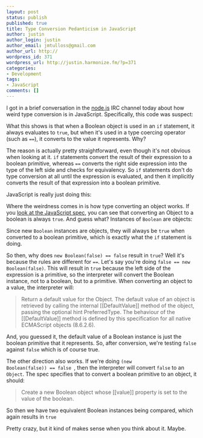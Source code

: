 ```yaml
---
layout: post
status: publish
published: true
title: Type Conversion Pedanticism in JavaScript
author: justin
author_login: justin
author_email: jmtulloss@gmail.com
author_url: http://
wordpress_id: 371
wordpress_url: http://justin.harmonize.fm/?p=371
categories:
- Development
tags:
- JavaScript
comments: []
---
```

I got in a brief conversation in the <a href="http://nodejs.org/">node.js</a> IRC channel today about how weird type conversion is in JavaScript. Specifically, this code was suspect:

<script src="https://gist.github.com/721409.js"></script>

What this shows is that when a Boolean object is used in an <code>if</code> statement, it always evaluates to <code>true</code>, but when it's used in a type coercing operator (such as <code>==</code>), it converts to the value it represents. Why?

The reason is actually pretty straightforward, even though it's not obvious when looking at it. <code>if</code> statements convert the result of their expression to a boolean primitive, whereas <code>==</code> converts the right side expression into the type of the left side and checks for equivalency. So <code>if</code> statements don't do type conversion at all until the expression is evaluated, and then it implicitly converts the result of that expression into a boolean primitive.

JavaScript is really just doing this:

<script type="text/javascript" src="https://gist.github.com/721428.js?file=how-if-works.js"></script>

Where the weirdness comes in is how type converting an object works. If you <a href="http://interglacial.com/javascript_spec/a-9.html">look at the JavaScript spec</a>, you can see that converting an Object to a boolean is always <code>true</code>. And guess what? Instances of <code>Boolean</code> are objects:

<script src="https://gist.github.com/721439.js?file=boolean-objects.js"></script>

Since new <code>Boolean</code> instances are objects, they will always be <code>true</code> when converted to a boolean primitive, which is exactly what the <code>if</code> statement is doing.
<script src="https://gist.github.com/721473.js?file=converting-boolean-instances.js"></script>

So then, why does <code>new Boolean(false) == false</code> result in <code>true</code>? Well it's because the rules are different for <code>==</code>. Let's say you're doing <code>false == new Boolean(false)</code>. This will result in <code>true</code> because the left side of the expression is a primitive, so the interpreter will convert the Boolean instance, not to a boolean, but to a primitive. When converting an object to a value, the interpreter will:


<blockquote>Return a default value for the Object. The default value of an object is retrieved by calling the internal [[DefaultValue]] method of the object, passing the optional hint PreferredType. The behaviour of the [[DefaultValue]] method is defined by this specification for all native ECMAScript objects (8.6.2.6).</blockquote>

And, you guessed it, the default value of a Boolean instance is just the boolean primitive that it represents. So, after conversion, we're testing <code>false</code> against <code>false</code> which is of course true.

The other direction also works. If we're doing <code>(new Boolean(false)) == false </code>, then the interpreter will convert <code>false</code> to an <code> Object</code>. The spec specifies that to convert a boolean primitive to an object, it should:

<blockquote>Create a new Boolean object whose [[value]] property is set to the value of the boolean.</blockquote>

So then we have two equivalent Boolean instances being compared, which again results in <code>true</code>

<script src="https://gist.github.com/721480.js?file=boolean-type-summary.js"></script>

Pretty crazy, but it kind of makes sense when you think about it. Maybe.


